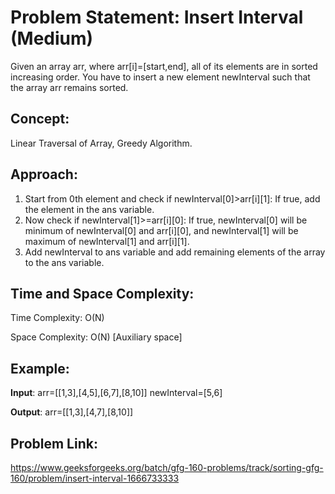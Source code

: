 # Problem Statement: Insert Interval (Medium)
Given an array arr, where arr[i]=[start,end], all of its elements are in sorted increasing order. You have to insert a new element newInterval such that the array arr remains sorted.

## Concept:
Linear Traversal of Array, Greedy Algorithm.

## Approach:
1. Start from 0th element and check if newInterval[0]>arr[i][1]: If true, add the element in the ans variable.
2. Now check if newInterval[1]>=arr[i][0]: If true, newInterval[0] will be minimum of newInterval[0] and arr[i][0], and newInterval[1] will be maximum of newInterval[1] and arr[i][1]. 
3. Add newInterval to ans variable and add remaining elements of the array to the ans variable.

## Time and Space Complexity:
Time Complexity: O(N)

Space Complexity: O(N) [Auxiliary space]

## Example:
**Input**: arr=[[1,3],[4,5],[6,7],[8,10]] newInterval=[5,6]

**Output**: arr=[[1,3],[4,7],[8,10]]

## Problem Link:
https://www.geeksforgeeks.org/batch/gfg-160-problems/track/sorting-gfg-160/problem/insert-interval-1666733333
